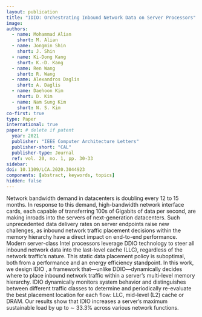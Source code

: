 ```yaml
---
layout: publication
title: "IDIO: Orchestrating Inbound Network Data on Server Processors"
image:
authors:
  - name: Mohammad Alian
    short: M. Alian
  - name: Jongmin Shin
    short: J. Shin
  - name: Ki-Dong Kang
    short: K.-D. Kang
  - name: Ren Wang
    short: R. Wang
  - name: Alexandros Daglis
    short: A. Daglis
  - name: Daehoon Kim
    short: D. Kim
  - name: Nam Sung Kim
    short: N. S. Kim
co-first: true
type: Paper
international: true
paper: # delete if patent
  year: 2021
  publisher: "IEEE Computer Architecture Letters"
  publisher-short: "CAL"
  publisher-type: Journal
  ref: vol. 20, no. 1, pp. 30-33
sidebar:
doi: 10.1109/LCA.2020.3044923
components: [abstract, keywords, topics]
hidden: false
---
```


Network bandwidth demand in datacenters is doubling every 12 to 15 months. In response to this demand, high-bandwidth network interface cards, each capable of transferring 100s of Gigabits of data per second, are making inroads into the servers of next-generation datacenters. Such unprecedented data delivery rates on server endpoints raise new challenges, as inbound network traffic placement decisions within the memory hierarchy have a direct impact on end-to-end performance. Modern server-class Intel processors leverage DDIO technology to steer all inbound network data into the last-level cache (LLC), regardless of the network traffic’s nature. This static data placement policy is suboptimal, both from a performance and an energy efficiency standpoint. In this work, we design IDIO , a framework that—unlike DDIO—dynamically decides where to place inbound network traffic within a server’s multi-level memory hierarchy. IDIO dynamically monitors system behavior and distinguishes between different traffic classes to determine and periodically re-evaluate the best placement location for each flow: LLC, mid-level (L2) cache or DRAM. Our results show that IDIO increases a server’s maximum sustainable load by up to ∼ 33.3% across various network functions.